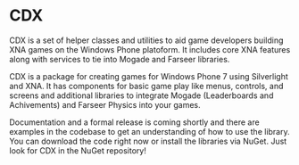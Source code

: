 # CDX

CDX is a set of helper classes and utilities to aid game developers building XNA games on the Windows Phone platoform. It includes core XNA features along with services to tie into Mogade and Farseer libraries.

CDX is a package for creating games for Windows Phone 7 using Silverlight and XNA. It has components for basic game play like menus, controls, and screens and additional libraries to integrate Mogade (Leaderboards and Achivements) and Farseer Physics into your games.

Documentation and a formal release is coming shortly and there are examples in the codebase to get an understanding of how to use the library. You can download the code right now or install the libraries via NuGet. Just look for CDX in the NuGet repository!
